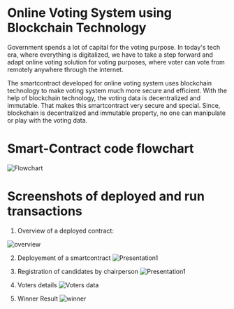 # Online Voting System using Blockchain Technology
Government spends a lot of capital for the voting purpose. In today's tech era, where everything is digitalized, we have to take a step forward and adapt online voting solution for voting purposes, where voter can vote from remotely anywhere through the internet.

The smartcontract developed for online voting system uses blockchain technology to make voting system much more secure and efficient. With the help of blockchain technology, the voting data is decentralized and immutable. That makes this smartcontract very secure and special. Since, blockchain is decentralized and immutable property, no one can manipulate or play with the voting data.

# Smart-Contract code flowchart
![Flowchart](https://user-images.githubusercontent.com/107904467/183415026-7060f9b8-4ba9-419a-ac3f-2c1f436cb91f.jpg)

# Screenshots of deployed and run transactions
1) Overview of a deployed contract:

![overview](https://user-images.githubusercontent.com/107904467/183460835-e5fca014-7836-4ce8-b1a1-1b066990ab0e.png)

2) Deployement of a smartcontract
![Presentation1](https://user-images.githubusercontent.com/107904467/183467333-d07ca137-38fb-40c5-9478-60a990e6f34f.jpg)

3) Registration of candidates by chairperson
![Presentation1](https://user-images.githubusercontent.com/107904467/183470831-79c2a04c-231a-432c-965e-52529a31e024.jpg)

4) Voters details
![Voters data](https://user-images.githubusercontent.com/107904467/183473341-393a3867-efd3-4b29-9337-fb79d83d8a90.jpg)

5) Winner Result
![winner](https://user-images.githubusercontent.com/107904467/183475676-58222f6d-b4e6-46d5-b463-c43e61554bf6.jpg)


